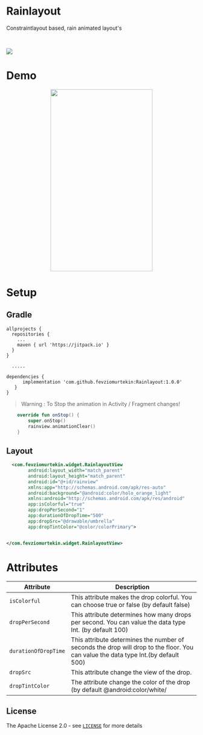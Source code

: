 # Rainlayout

Constraintlayout based, rain animated layout's


<br>

[![](https://jitpack.io/v/fevziomurtekin/BeforeAfterView.svg)](https://jitpack.io/#fevziomurtekin/BeforeAfterView)

# Demo

<p align="center">
<img src="https://github.com/fevziomurtekin/RainLayout/blob/master/art/record.gif" width="270"  height="480" />
</p>

# Setup
## Gradle
```Gradle
allprojects {
  repositories {
    ...
    maven { url 'https://jitpack.io' }
  }
}
  
  .....

dependencies {
      implementation 'com.github.fevziomurtekin:Rainlayout:1.0.0'
   }
}
```

> Warning : To Stop the animation in Activity / Fragment changes!

```kotlin
    override fun onStop() {
        super.onStop()
        rainview.animationClear()
    }
```


## Layout

```xml
  <com.fevziomurtekin.widget.RainlayoutView
        android:layout_width="match_parent"
        android:layout_height="match_parent"
        android:id="@+id/rainview"
        xmlns:app="http://schemas.android.com/apk/res-auto"
        android:background="@android:color/holo_orange_light"
        xmlns:android="http://schemas.android.com/apk/res/android"
        app:isColorful="true"
        app:dropPerSecond="1"
        app:durationOfDropTime="500"
        app:dropSrc="@drawable/umbrella"
        app:dropTintColor="@color/colorPrimary">


</com.fevziomurtekin.widget.RainlayoutView>

```

 # Attributes

  | Attribute | Description |
| --- | --- |
| `isColorful` | This attribute makes the drop colorful. You can choose true or false (by default false) | 
| `dropPerSecond` | This attribute determines how many drops per second. You can value the data type Int. (by default 100) |
| `durationOfDropTime` | This attribute determines the number of seconds the drop will drop to the floor. You can value the data type Int.(by default 500)|
| `dropSrc` | This attribute change the view of the drop.|
| `dropTintColor` | The attribute change the color of the drop (by default @android:color/white/|

## License
The Apache License 2.0 - see [`LICENSE`](LICENSE) for more details
